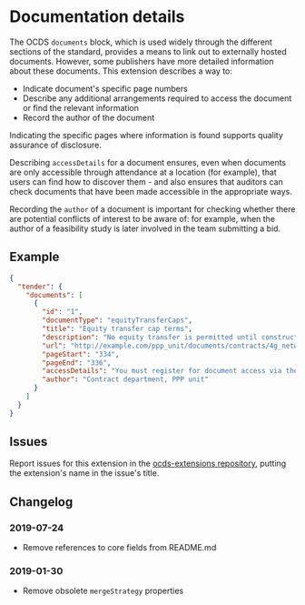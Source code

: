 # Documentation details

The OCDS `documents` block, which is used widely through the different sections of the standard, provides a means to link out to externally hosted documents. However, some publishers have more detailed information about these documents.
This extension describes a way to:

* Indicate document's specific page numbers
* Describe any additional arrangements required to access the document or find the relevant information
* Record the author of the document

Indicating the specific pages where information is found supports quality assurance of disclosure.

Describing `accessDetails` for a document ensures, even when documents are only accessible through attendance at a location (for example), that users can find how to discover them - and also ensures that auditors can check documents that have been made accessible in the appropriate ways.

Recording the `author` of a document is important for checking whether there are potential conflicts of interest to be aware of: for example, when the author of a feasibility study is later involved in the team submitting a bid.

## Example

```json
{
  "tender": {
    "documents": [
      {
        "id": "1",
        "documentType": "equityTransferCaps",
        "title": "Equity transfer cap terms",
        "description": "No equity transfer is permitted until construction is completed. See document for more details.",
        "url": "http://example.com/ppp_unit/documents/contracts/4g_network_signed_contract.pdf",
        "pageStart": "334",
        "pageEnd": "336",
        "accessDetails": "You must register for document access via the following url: http://example.com/ppp_unit/registration/",
        "author": "Contract department, PPP unit"
      }
    ]
  }
}
```

## Issues

Report issues for this extension in the [ocds-extensions repository](https://github.com/open-contracting/ocds-extensions/issues), putting the extension's name in the issue's title.

## Changelog

### 2019-07-24

* Remove references to core fields from README.md

### 2019-01-30

* Remove obsolete `mergeStrategy` properties
